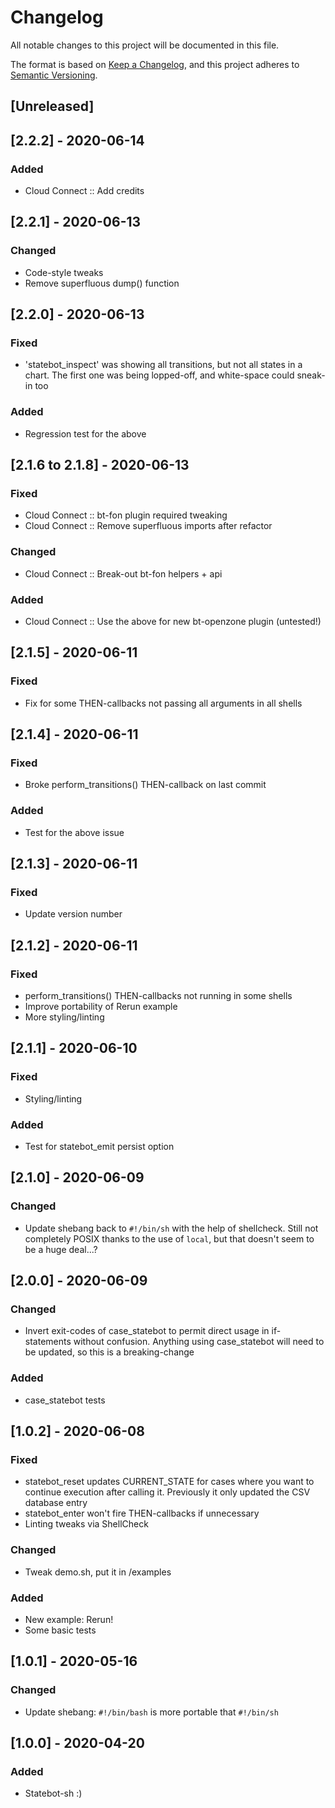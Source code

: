 # Changelog
All notable changes to this project will be documented in this file.

The format is based on [Keep a Changelog](https://keepachangelog.com/en/1.0.0/),
and this project adheres to [Semantic Versioning](https://semver.org/spec/v2.0.0.html).

## [Unreleased]

## [2.2.2] - 2020-06-14
### Added
- Cloud Connect :: Add credits

## [2.2.1] - 2020-06-13
### Changed
- Code-style tweaks
- Remove superfluous dump() function

## [2.2.0] - 2020-06-13
### Fixed
- 'statebot_inspect' was showing all transitions, but not all states in a chart. The first one was being lopped-off, and white-space could sneak-in too

### Added
- Regression test for the above

## [2.1.6 to 2.1.8] - 2020-06-13
### Fixed
- Cloud Connect :: bt-fon plugin required tweaking
- Cloud Connect :: Remove superfluous imports after refactor

### Changed
- Cloud Connect :: Break-out bt-fon helpers + api

### Added
- Cloud Connect :: Use the above for new bt-openzone plugin (untested!)

## [2.1.5] - 2020-06-11
### Fixed
- Fix for some THEN-callbacks not passing all arguments in all shells

## [2.1.4] - 2020-06-11
### Fixed
- Broke perform_transitions() THEN-callback on last commit

### Added
- Test for the above issue

## [2.1.3] - 2020-06-11
### Fixed
- Update version number

## [2.1.2] - 2020-06-11
### Fixed
- perform_transitions() THEN-callbacks not running in some shells
- Improve portability of Rerun example
- More styling/linting

## [2.1.1] - 2020-06-10
### Fixed
- Styling/linting

### Added
- Test for statebot_emit persist option

## [2.1.0] - 2020-06-09
### Changed
- Update shebang back to `#!/bin/sh` with the help of shellcheck.
  Still not completely POSIX thanks to the use of `local`, but
  that doesn't seem to be a huge deal...?

## [2.0.0] - 2020-06-09
### Changed
- Invert exit-codes of case_statebot to permit direct usage in
  if-statements without confusion. Anything using case_statebot
  will need to be updated, so this is a breaking-change

### Added
- case_statebot tests

## [1.0.2] - 2020-06-08
### Fixed
- statebot_reset updates CURRENT_STATE for cases where you want to
  continue execution after calling it. Previously it only updated
  the CSV database entry
- statebot_enter won't fire THEN-callbacks if unnecessary
- Linting tweaks via ShellCheck

### Changed
- Tweak demo.sh, put it in /examples

### Added
- New example: Rerun!
- Some basic tests

## [1.0.1] - 2020-05-16
### Changed
- Update shebang: `#!/bin/bash` is more portable that `#!/bin/sh`

## [1.0.0] - 2020-04-20
### Added
- Statebot-sh :)
